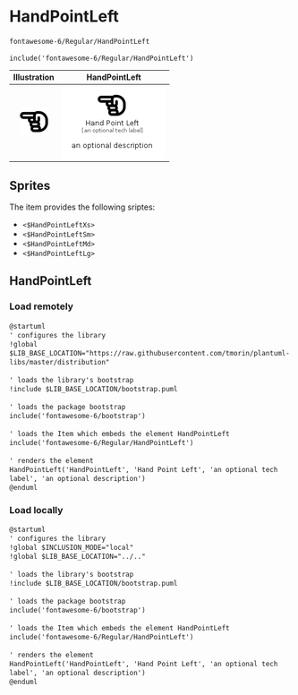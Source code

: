 # HandPointLeft


```text
fontawesome-6/Regular/HandPointLeft
```

```text
include('fontawesome-6/Regular/HandPointLeft')
```



| Illustration | HandPointLeft |
| :---: | :---: |
| ![illustration for Illustration](../../fontawesome-6/Regular/HandPointLeft.png) | ![illustration for HandPointLeft](../../fontawesome-6/Regular/HandPointLeft.Local.png) |



## Sprites
The item provides the following sriptes:

- `<$HandPointLeftXs>`
- `<$HandPointLeftSm>`
- `<$HandPointLeftMd>`
- `<$HandPointLeftLg>`





## HandPointLeft

### Load remotely
```plantuml
@startuml
' configures the library
!global $LIB_BASE_LOCATION="https://raw.githubusercontent.com/tmorin/plantuml-libs/master/distribution"

' loads the library's bootstrap
!include $LIB_BASE_LOCATION/bootstrap.puml

' loads the package bootstrap
include('fontawesome-6/bootstrap')

' loads the Item which embeds the element HandPointLeft
include('fontawesome-6/Regular/HandPointLeft')

' renders the element
HandPointLeft('HandPointLeft', 'Hand Point Left', 'an optional tech label', 'an optional description')
@enduml
```

### Load locally
```plantuml
@startuml
' configures the library
!global $INCLUSION_MODE="local"
!global $LIB_BASE_LOCATION="../.."

' loads the library's bootstrap
!include $LIB_BASE_LOCATION/bootstrap.puml

' loads the package bootstrap
include('fontawesome-6/bootstrap')

' loads the Item which embeds the element HandPointLeft
include('fontawesome-6/Regular/HandPointLeft')

' renders the element
HandPointLeft('HandPointLeft', 'Hand Point Left', 'an optional tech label', 'an optional description')
@enduml
```

